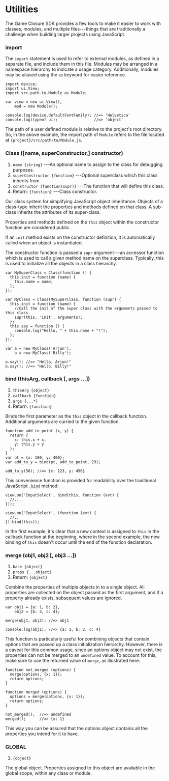 # Utilities

The Game Closure SDK provides a few tools to make it
easier to work with classes, modules, and multiple
files---things that are traditionally a challenge when
building larger projects using JavaScript.


### import

The `import` statement is used to refer to external modules,
as defined in a separate file, and include them in this
file. Modules may be arranged in a namespace hierarchy to
indicate a usage category. Additionally, modules may be
aliased using the `as` keyword for easier reference.

~~~
import device;
import ui.View;
import src.path.to.Module as Module;

var view = new ui.View(),
    mod = new Module();

console.log(device.defaultFontFamily); //=> 'Helvetica'
console.log(typeof ui);                //=> 'object'
~~~

The path of a user defined module is relative to the
project's root directory. So, in the above example, the
import path of `Module` refers to the file located at
`{project}/src/path/to/Module.js`.


### Class ([name, superConstructor,] constructor)
1. `name {string}` ---An optional name to assign to the class for debugging purposes.
2. `superConstructor {function}` ---Optional superclass which this class inherits from.
3. `constructor {function(supr)}` ---The function that will define this class.
4. Return: `{function}` ---Class constructor.

Our class system for simplifying JavaScript object
inheritance. Objects of a class-type inherit the properties and methods
defined on that class. A sub-class inherits the attributes of its super-class.

Properties and methods defined on the `this` object within
the constructor function are considered public.

If an `init` method exists on the constructor definition, it
is automatically called when an object is instantiated.

The constructor function is passed a `supr` argument---an
accessor function which is used to call a given method name
on the superclass. Typically, this is used to initialize all
the objects in a class hierarchy.

~~~
var MySuperClass = Class(function () {
  this.init = function (name) {
    this.name = name;
  };
});

var MyClass = Class(MySuperClass, function (supr) {
  this.init = function (name) {
    //Call the init of the super class with the arguments passed to this class.
    supr(this, 'init', arguments);  
  };
  this.say = function () {
    console.log("Hello, " + this.name + "!");
  };
});

var a = new MyClass('Arjun'),
    b = new MyClass('Billy');

a.say(); //=> "Hello, Arjun!"
b.say(); //=> "Hello, Billy!"
~~~


### bind (thisArg, callback [, args ...])
1. `thisArg {object}`
2. `callback {function}`
3. `args {...*}`
4. Return: `{function}`

Binds the first parameter as the `this` object in the callback
function. Additional arguments are curried to the given function.

~~~
function add_to_point (x, y) {
  return {
    x: this.x + x,
    y: this.y + y
  };
}
var pt = {x: 100, y: 400};
var add_to_y = bind(pt, add_to_point, 23);

add_to_y(56); //=> {x: 123, y: 456}
~~~

This convenience function is provided for readability over the
traditional JavaScript [`.bind`](https://developer.mozilla.org/en-US/docs/JavaScript/Reference/Global_Objects/Function/bind) method:

~~~
view.on('InputSelect', bind(this, function (evt) {
  //...
}));

view.on('InputSelect', (function (evt) {
  //..
}).bind(this));
~~~

In the first example, it's clear that a new context is
assigned to `this` in the callback function at the
beginning, where in the second example, the new binding of
`this` doesn't occur until the end of the function declaration.


### merge (obj1, obj2 [, obj3 ...])
1. `base {object}`
2. `props {...object}`
3. Return: `{object}`

Combine the properties of multiple objects in to a single
object. All properties are collected on the object passed as
the first argument, and if a property already exists,
subsequent values are ignored.

~~~
var obj1 = {a: 1, b: 2},
    obj2 = {b: 3, c: 4};

merge(obj1, obj2); //=> obj1

console.log(obj1); //=> {a: 1, b: 2, c: 4}
~~~

This function is particularly useful for combining objects
that contain options that are passed up a class
initialization hierarchy. However, there is a caveat for
this common usage, since an options object may not exist,
the properties can not be merged to an `undefined` value. To
account for this, make sure to use the returned value of
`merge`, as illustrated here:

~~~
function not_merged (options) {
  merge(options, {x: 1});
  return options;
}

function merged (options) {
  options = merge(options, {x: 1});
  return options;
}

not_merged();  //=> undefined
merged();      //=> {x: 1}
~~~

This way you can be assured that the options object contains
all the properties you intend for it to have.

### GLOBAL
1. `{object}`

The global object. Properties assigned to this object are
available in the global scope, within any class or module.
